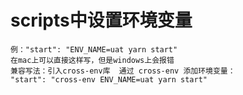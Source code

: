 # scripts中设置环境变量
    例："start": "ENV_NAME=uat yarn start"
    在mac上可以直接这样写，但是windows上会报错
    兼容写法：引入cross-env库  通过 cross-env 添加环境变量：
    "start": "cross-env ENV_NAME=uat yarn start"